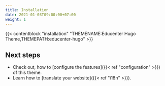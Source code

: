 ```yaml
---
title: Installation
date: 2021-01-03T09:00:00+07:00
weight: 1
---
```


{{< contentblock "installation" "THEMENAME:Educenter Hugo Theme,THEMEPATH:educenter-hugo" >}}

## Next steps

- Check out, how to [configure the features]({{< ref "configuration" >}}) of this theme.
- Learn how to [translate your website]({{< ref "i18n" >}}).


